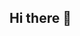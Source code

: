 ## Hi there 👋

<!--
**Enes444/Enes444** is a ✨ _special_ ✨ repository because its `README.md` (this file) appears on your GitHub profile.

Im Modul Unternehmenssoftware möchte ich lernen, wie komplexe Softwarelösungen wie ERP, CRM und Supply Chain Management implementiert und genutzt werden, um Geschäftsprozesse zu optimieren. Zusätzlich möchte ich Grundkenntnisse in Python erwerben, um einfache Automatisierungen und Datenanalysen durchführen zu können.

